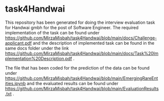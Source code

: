 # task4Handwai
This repository has been generated for doing the interview evaluation task for Handwai gmbh for the post of Software Engineer. The required implementation of the task can be found under https://github.com/MirzaMisbah/task4Handwai/blob/main/docs/Challenge-applicant.pdf and the description of implemented task can be found in the same docs folder under the link https://github.com/MirzaMisbah/task4Handwai/blob/main/docs/Task%20Implementation%20Description.pdf .

The file that has been coded for the prediction of the data can be found under https://github.com/MirzaMisbah/task4Handwai/blob/main/EmergingRareEntities.ipynb and the evaluated results can be found under https://github.com/MirzaMisbah/task4Handwai/blob/main/EvaluationResults.txt .
